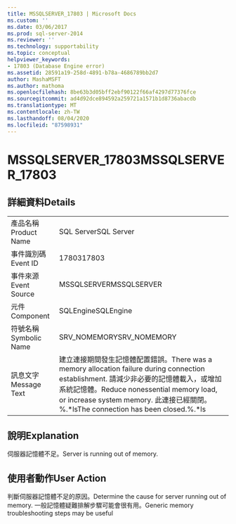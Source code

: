 ```yaml
---
title: MSSQLSERVER_17803 | Microsoft Docs
ms.custom: ''
ms.date: 03/06/2017
ms.prod: sql-server-2014
ms.reviewer: ''
ms.technology: supportability
ms.topic: conceptual
helpviewer_keywords:
- 17803 (Database Engine error)
ms.assetid: 28591a19-258d-4891-b78a-4686789bb2d7
author: MashaMSFT
ms.author: mathoma
ms.openlocfilehash: 8be63b3d05bff2ebf90122f66af4297d77376fce
ms.sourcegitcommit: ad4d92dce894592a259721a1571b1d8736abacdb
ms.translationtype: MT
ms.contentlocale: zh-TW
ms.lasthandoff: 08/04/2020
ms.locfileid: "87598931"
---
```

# <a name="mssqlserver_17803"></a><span data-ttu-id="aefa8-102">MSSQLSERVER_17803</span><span class="sxs-lookup"><span data-stu-id="aefa8-102">MSSQLSERVER_17803</span></span>
    
## <a name="details"></a><span data-ttu-id="aefa8-103">詳細資料</span><span class="sxs-lookup"><span data-stu-id="aefa8-103">Details</span></span>  
  
|||  
|-|-|  
|<span data-ttu-id="aefa8-104">產品名稱</span><span class="sxs-lookup"><span data-stu-id="aefa8-104">Product Name</span></span>|<span data-ttu-id="aefa8-105">SQL Server</span><span class="sxs-lookup"><span data-stu-id="aefa8-105">SQL Server</span></span>|  
|<span data-ttu-id="aefa8-106">事件識別碼</span><span class="sxs-lookup"><span data-stu-id="aefa8-106">Event ID</span></span>|<span data-ttu-id="aefa8-107">17803</span><span class="sxs-lookup"><span data-stu-id="aefa8-107">17803</span></span>|  
|<span data-ttu-id="aefa8-108">事件來源</span><span class="sxs-lookup"><span data-stu-id="aefa8-108">Event Source</span></span>|<span data-ttu-id="aefa8-109">MSSQLSERVER</span><span class="sxs-lookup"><span data-stu-id="aefa8-109">MSSQLSERVER</span></span>|  
|<span data-ttu-id="aefa8-110">元件</span><span class="sxs-lookup"><span data-stu-id="aefa8-110">Component</span></span>|<span data-ttu-id="aefa8-111">SQLEngine</span><span class="sxs-lookup"><span data-stu-id="aefa8-111">SQLEngine</span></span>|  
|<span data-ttu-id="aefa8-112">符號名稱</span><span class="sxs-lookup"><span data-stu-id="aefa8-112">Symbolic Name</span></span>|<span data-ttu-id="aefa8-113">SRV_NOMEMORY</span><span class="sxs-lookup"><span data-stu-id="aefa8-113">SRV_NOMEMORY</span></span>|  
|<span data-ttu-id="aefa8-114">訊息文字</span><span class="sxs-lookup"><span data-stu-id="aefa8-114">Message Text</span></span>|<span data-ttu-id="aefa8-115">建立連接期間發生記憶體配置錯誤。</span><span class="sxs-lookup"><span data-stu-id="aefa8-115">There was a memory allocation failure during connection establishment.</span></span> <span data-ttu-id="aefa8-116">請減少非必要的記憶體載入，或增加系統記憶體。</span><span class="sxs-lookup"><span data-stu-id="aefa8-116">Reduce nonessential memory load, or increase system memory.</span></span> <span data-ttu-id="aefa8-117">此連接已經關閉。%.\*ls</span><span class="sxs-lookup"><span data-stu-id="aefa8-117">The connection has been closed.%.\*ls</span></span>|  
  
## <a name="explanation"></a><span data-ttu-id="aefa8-118">說明</span><span class="sxs-lookup"><span data-stu-id="aefa8-118">Explanation</span></span>  
 <span data-ttu-id="aefa8-119">伺服器記憶體不足。</span><span class="sxs-lookup"><span data-stu-id="aefa8-119">Server is running out of memory.</span></span>  
  
## <a name="user-action"></a><span data-ttu-id="aefa8-120">使用者動作</span><span class="sxs-lookup"><span data-stu-id="aefa8-120">User Action</span></span>  
 <span data-ttu-id="aefa8-121">判斷伺服器記憶體不足的原因。</span><span class="sxs-lookup"><span data-stu-id="aefa8-121">Determine the cause for server running out of memory.</span></span> <span data-ttu-id="aefa8-122">一般記憶體疑難排解步驟可能會很有用。</span><span class="sxs-lookup"><span data-stu-id="aefa8-122">Generic memory troubleshooting steps may be useful</span></span>  
  
  
